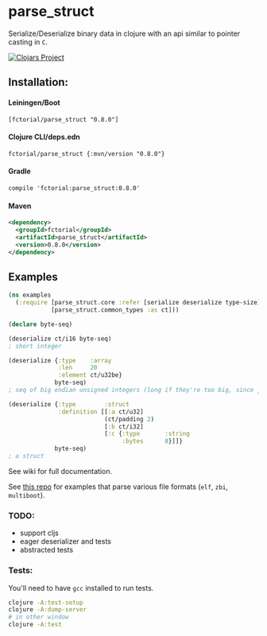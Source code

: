 # parse_struct

Serialize/Deserialize binary data in clojure with an api similar
to pointer casting in `C`.

[![Clojars Project](https://img.shields.io/clojars/v/fctorial/parse_struct.svg)](https://clojars.org/fctorial/parse_struct)

## Installation:

#### Leiningen/Boot

    [fctorial/parse_struct "0.8.0"]

#### Clojure CLI/deps.edn

    fctorial/parse_struct {:mvn/version "0.8.0"}

#### Gradle

    compile 'fctorial:parse_struct:0.8.0'

#### Maven

```xml
<dependency>
  <groupId>fctorial</groupId>
  <artifactId>parse_struct</artifactId>
  <version>0.8.0</version>
</dependency>
```

## Examples

```clojure
(ns examples
  (:require [parse_struct.core :refer [serialize deserialize type-size]]
            [parse_struct.common_types :as ct]))

(declare byte-seq)

(deserialize ct/i16 byte-seq)
; short integer

(deserialize {:type    :array
              :len     20
              :element ct/u32be}
             byte-seq)
; seq of big endian unsigned integers (long if they're too big, since java doesn't have unsigned. Large longs are stored in bigint)

(deserialize {:type        :struct
              :definition [[:a ct/u32]
                           (ct/padding 2)
                           [:b ct/i32]
                           [:c {:type       :string
                                :bytes      8}]]}
             byte-seq)
; a struct
```

See wiki for full documentation.

See [this repo](https://github.com/fctorial/bin_play) for examples that parse various file formats (`elf`, `zbi`, `multiboot`).

### TODO:

* support cljs
* eager deserializer and tests
* abstracted tests

### Tests:

You'll need to have `gcc` installed to run tests.

```sh
clojure -A:test-setup
clojure -A:dump-server
# in other window
clojure -A:test
```
